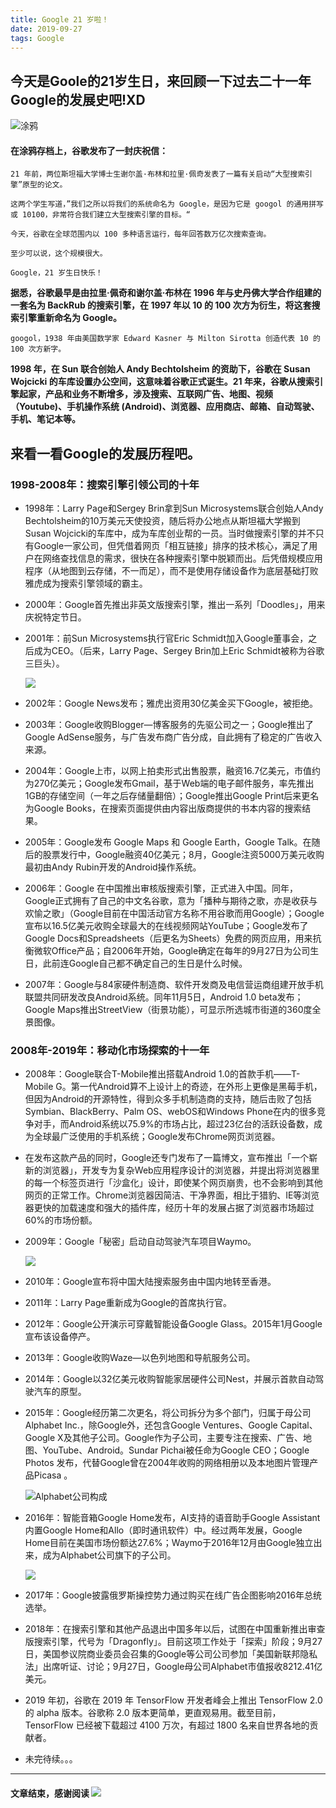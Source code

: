 ```yaml
---
title: Google 21 岁啦！
date: 2019-09-27
tags: Google
---
```

## 今天是Goole的21岁生日，来回顾一下过去二十一年Google的发展史吧!XD

![涂鸦](https://s2.ax1x.com/2019/09/27/uK5bKP.png)
<!--more-->
#### 在涂鸦存档上，谷歌发布了一封庆祝信：

    21 年前，两位斯坦福大学博士生谢尔盖·布林和拉里·佩奇发表了一篇有关启动“大型搜索引擎”原型的论文。

    这两个学生写道，”我们之所以将我们的系统命名为 Google，是因为它是 googol 的通用拼写或 10100，非常符合我们建立大型搜索引擎的目标。“

    今天，谷歌在全球范围内以 100 多种语言运行，每年回答数万亿次搜索查询。

    至少可以说，这个规模很大。

    Google，21 岁生日快乐！


**据悉，谷歌最早是由拉里·佩奇和谢尔盖·布林在 1996 年与史丹佛大学合作组建的一套名为 BackRub 的搜索引擎，在 1997 年以 10 的 100 次方为衍生，将这套搜索引擎重新命名为 Google。**

    googol，1938 年由美国数学家 Edward Kasner 与 Milton Sirotta 创造代表 10 的 100 次方新字。

**1998 年，在 Sun 联合创始人 Andy Bechtolsheim 的资助下，谷歌在 Susan Wojcicki 的车库设置办公空间，这意味着谷歌正式诞生。21 年来，谷歌从搜索引擎起家，产品和业务不断增多，涉及搜索、互联网广告、地图、视频（Youtube)、手机操作系统 (Android)、浏览器、应用商店、邮箱、自动驾驶、手机、笔记本等。**

## 来看一看Google的发展历程吧。

### **1998-2008年：搜索引擎引领公司的十年**

+ 1998年：Larry Page和Sergey Brin拿到Sun Microsystems联合创始人Andy Bechtolsheim的10万美元天使投资，随后将办公地点从斯坦福大学搬到Susan Wojcicki的车库中，成为车库创业帮的一员。当时做搜索引擎的并不只有Google一家公司，但凭借着网页「相互链接」排序的技术核心，满足了用户在网络查找信息的需求，很快在各种搜索引擎中脱颖而出。后凭借规模应用程序（从地图到云存储，不一而足），而不是使用存储设备作为底层基础打败雅虎成为搜索引擎领域的霸主。

+ 2000年：Google首先推出非英文版搜索引擎，推出一系列「Doodles」，用来庆祝特定节日。

+ 2001年：前Sun Microsystems执行官Eric Schmidt加入Google董事会，之后成为CEO。（后来，Larry Page、Sergey Brin加上Eric Schmidt被称为谷歌三巨头）。

  ![](https://s2.ax1x.com/2019/09/27/uMlEwj.jpg)

+ 2002年：Google News发布；雅虎出资用30亿美金买下Google，被拒绝。

+ 2003年：Google收购Blogger—博客服务的先驱公司之一；Google推出了Google AdSense服务，与广告发布商广告分成，自此拥有了稳定的广告收入来源。

+ 2004年：Google上市，以网上拍卖形式出售股票，融资16.7亿美元，市值约为270亿美元；Google发布Gmail，基于Web端的电子邮件服务，率先推出1GB的存储空间（一年之后存储量翻倍）；Google推出Google Print后来更名为Google Books，在搜索页面提供由内容出版商提供的书本内容的搜索结果。

+ 2005年：Google发布 Google Maps 和 Google Earth，Google Talk。在随后的股票发行中，Google融资40亿美元；8月，Google注资5000万美元收购最初由Andy Rubin开发的Android操作系统。

+ 2006年：Google 在中国推出审核版搜索引擎，正式进入中国。同年，Google正式拥有了自己的中文名谷歌，意为「播种与期待之歌，亦是收获与欢愉之歌」（Google目前在中国活动官方名称不用谷歌而用Google）；Google宣布以16.5亿美元收购全球最大的在线视频网站YouTube；Google发布了Google Docs和Spreadsheets（后更名为Sheets）免费的网页应用，用来抗衡微软Office产品；自2006年开始，Google确定在每年的9月27日为公司生日，此前连Google自己都不确定自己的生日是什么时候。

+ 2007年：Google与84家硬件制造商、软件开发商及电信营运商组建开放手机联盟共同研发改良Android系统。同年11月5日，Android 1.0 beta发布；Google Maps推出StreetView（街景功能），可显示所选城市街道的360度全景图像。
  
### **2008年-2019年：移动化市场探索的十一年**

+ 2008年：Google联合T-Mobile推出搭载Android 1.0的首款手机——T-Mobile G。第一代Android算不上设计上的奇迹，在外形上更像是黑莓手机，但因为Android的开源特性，得到众多手机制造商的支持，随后击败了包括Symbian、BlackBerry、Palm OS、webOS和Windows Phone在内的很多竞争对手，而Android系统以75.9%的市场占比，超过23亿台的活跃设备数，成为全球最广泛使用的手机系统；Google发布Chrome网页浏览器。

+ 在发布这款产品的同时，Google还专门发布了一篇博文，宣布推出「一个崭新的浏览器」，开发专为复杂Web应用程序设计的浏览器，并提出将浏览器里的每一个标签页进行「沙盒化」设计，即使某个网页崩贵，也不会影响到其他网页的正常工作。Chrome浏览器因简洁、干净界面，相比于猎豹、IE等浏览器更快的加载速度和强大的插件库，经历十年的发展占据了浏览器市场超过60%的市场份额。

+ 2009年：Google「秘密」启动自动驾驶汽车项目Waymo。
  
  ![](https://s2.ax1x.com/2019/09/27/uMl6AA.jpg)

+ 2010年：Google宣布将中国大陆搜索服务由中国内地转至香港。

+ 2011年：Larry Page重新成为Google的首席执行官。

+ 2012年：Google公开演示可穿戴智能设备Google Glass。2015年1月Google宣布该设备停产。

+ 2013年：Google收购Waze—以色列地图和导航服务公司。

+ 2014年：Google以32亿美元收购智能家居硬件公司Nest，并展示首款自动驾驶汽车的原型。

+ 2015年：Google经历第二次更名，将公司拆分为多个部门，归属于母公司Alphabet Inc.，除Google外，还包含Google Ventures、Google Capital、Google X及其他子公司。Google作为子公司，主要专注在搜索、广告、地图、YouTube、Android。Sundar Pichai被任命为Google CEO；Google Photos 发布，代替Google曾在2004年收购的网络相册以及本地图片管理产品Picasa 。
  
  ![Alphabet公司构成](https://s2.ax1x.com/2019/09/27/uM1W5R.jpg)

+ 2016年：智能音箱Google Home发布，AI支持的语音助手Google Assistant内置Google Home和Allo（即时通讯软件）中。经过两年发展，Google Home目前在美国市场份额达27.6%；Waymo于2016年12月由Google独立出来，成为Alphabet公司旗下的子公司。

  ![](https://s2.ax1x.com/2019/09/27/uM3pM8.png)

+ 2017年：Google披露俄罗斯操控势力通过购买在线广告企图影响2016年总统选举。

+ 2018年：在搜索引擎和其他产品退出中国多年以后，试图在中国重新推出审查版搜索引擎，代号为「Dragonfly」。目前这项工作处于「探索」阶段；9月27日，美国参议院商业委员会召集的Google等公司公司参加「美国新联邦隐私法」出席听证、讨论；9月27日，Google母公司Alphabet市值报收8212.41亿美元。

+ 2019 年初，谷歌在 2019 年 TensorFlow 开发者峰会上推出 TensorFlow 2.0 的 alpha 版本。谷歌称 2.0 版本更简单，更直观易用。截至目前，TensorFlow 已经被下载超过 4100 万次，有超过 1800 名来自世界各地的贡献者。
+ 未完待续。。。

---  
#### 文章结束，感谢阅读 ![](https://s2.ax1x.com/2019/09/27/uM30dH.gif)